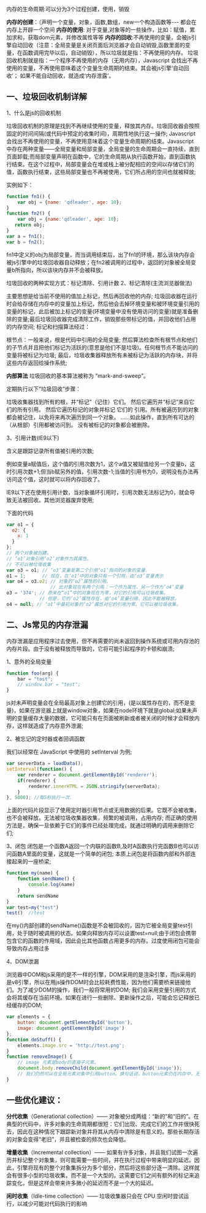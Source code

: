 内存的生命周期:可以分为3个过程创建，使用，销毁

**内存的创建**：（声明一个变量，对象，函数,数组，new一个构造函数等--- 都会在内存上开辟一个空间
**内存的使用**: 对于变量,对象等的一些操作，比如：赋值，累加求和，获取dom元素，并修改属性等等
**内存的回收**:不再使用的变量，会被js引擎自动回收（注意：全局变量是关闭页面后浏览器才会自动销毁,函数里面的变量，在函数调用完毕以后，自动销毁），所以垃圾就是指：不再使用的内存。
垃圾回收机制就是指：一个程序不再使用的内存（无用内存），Javascript 会找出不再使用的变量，不再使用意味着这个变量生命周期的结束。其会被js引擎‘自动回收’； 如果不能自动回收，就造成‘内存泄露’。



## 一、垃圾回收机制详解
1、什么是js的回收机制

垃圾回收机制的原理是找到不再继续使用的变量，释放其内存。垃圾回收器会按照固定的时间间隔(或代码中预定的收集时间)，周期性地执行这一操作;
Javascript 会找出不再使用的变量，不再使用意味着这个变量生命周期的结束。Javascript 中存在两种变量——全局变量和局部变量，全局变量的生命周期会一直持续，直到页面卸载;而局部变量声明在函数中，它的生命周期从执行函数开始，直到函数执行结束。在这个过程中，局部变量会在堆或栈上被分配相应的空间以存储它们的值，函数执行结束，这些局部变量也不再被使用，它们所占用的空间也就被释放;

实例如下：
```js
function fn1() {
    var obj = {name: 'qdleader', age: 10};
}
function fn2() {
    var obj = {name:'qdleader', age: 10};
   return obj;
}
var a = fn1();
var b = fn2();
```

fn1中定义的obj为局部变量，而当调用结束后，出了fn1的环境，那么该块内存会被js引擎中的垃圾回收器自动释放；在fn2被调用的过程中，返回的对象被全局变量b所指向，所以该块内存并不会被释放。


垃圾回收的两种实现方式：标记清除、引用计数
2、标记清除(主流浏览器做法)


主要思想是给当前不使用的值加上标记，然后再回收他的内存;
垃圾回收器在运行时会给存储在内存中的变量加上标记，然后他会去掉环境变量和被环境变量引用的变量的标记，此后被加上标记的变量(环境变量中没有使用访问的变量)就是准备删除的变量;最后垃圾回收器完成清除工作，销毁那些带标记的值，并回收他们占用的内存空间;
标记和扫描算法经过：

根节点：一般来说，根是代码中引用的全局变量;
然后算法检查所有根节点和他们的子节点并且把他们标记为活跃的(意思是他们不是垃圾)。任何根节点不能访问的变量将被标记为垃圾;
最后，垃圾收集器释放所有未被标记为活跃的内存块，并将这些内存返回给操作系统;

**内部算法**
垃圾回收的基本算法被称为 “mark-and-sweep”。

定期执行以下“垃圾回收”步骤：

垃圾收集器找到所有的根，并“标记”（记住）它们。
然后它遍历并“标记”来自它们的所有引用。
然后它遍历标记的对象并标记 它们的 引用。所有被遍历到的对象都会被记住，以免将来再次遍历到同一个对象。
……如此操作，直到所有可达的（从根部）引用都被访问到。
没有被标记的对象都会被删除。



3、引用计数(IE9以下)

含义是跟踪记录所有值被引用的次数;

例如变量a赋值后，这个值的引用次数为1，这个a值又被赋值给另一个变量b，这时引用次数+1;但当b赋另外的值，引用次数-1;当值的引用书为0，说明没有办法再访问这个值，这时就可以将内存回收了。

IE9以下还在使用引用计数，当对象循环引用时，引用次数无法标记为0，就会导致无法被回收。其他浏览器废弃使用;

下面的代码

```js
var o1 = { 
  o2: { 
    x: 1 
  } 
}; 
// 两个对象被创建。 
// ‘o1’对象引用‘o2’对象作为其属性。 
// 不可以被垃圾收集 
var o3 = o1; // ‘o3’变量是第二个引用‘o1‘指向的对象的变量.  
o1 = 1;      // 现在，在‘o1’中的对象只有一个引用，由‘o3’变量表示 
var o4 = o3.o2; // 对象的‘o2’属性的引用. 
                // 此对象现在有两个引用：一个作为属性、另一个作为’o4‘变量 
o3 = '374'; // 原来在“o1”中的对象现在为零，对它的引用可以垃圾收集。 
            // 但是，它的‘o2’属性存在，由‘o4’变量引用，因此不能被释放。 
o4 = null; // ‘o1’中最初对象的‘o2’属性对它的引用为零。它可以被垃圾收集。 
```

## 二、Js常见的内存泄漏
内存泄漏是应用程序过去使用，但不再需要的尚未返回到操作系统或可用内存池的内存片段。由于没有被释放而导致的，它将可能引起程序的卡顿和崩溃;

1、意外的全局变量

```js
function foo(arg) { 
    bar = "test"; 
    // window.bar = "test"; 
} 

```

js对未声明变量会在全局最高对象上创建它的引用，(是以属性存在的，而不是变量)，如果在游览器上就是window对象，如果在node环境下就是global;如果未声明的变量缓存大量的数据，它可能只有在页面被刷新或者被关闭的时候才会释放内存，这样就造成了内存意外泄漏;

2、被忘记的定时器或者回调函数

我们以经常在 JavaScript 中使用的 setInterval 为例;

```js
var serverData = loadData(); 
setInterval(function() { 
    var renderer = document.getElementById('renderer'); 
    if(renderer) { 
        renderer.innerHTML = JSON.stringify(serverData); 
    } 
}, 5000); //每5秒执行一次. 
```

上面的代码片段显示了使用定时器引用节点或无用数据的后果。它既不会被收集，也不会被释放。无法被垃圾收集器收集，频繁的被调用，占用内存;
而正确的使用方法是，确保一旦依赖于它们的事件已经处理完成，就通过明确的调用来删除它们;

3、闭包
闭包是一个函数A返回一个内联的函数B,及时A函数执行完函数B也可以访问函数A里面的变量，这就是一个简单的闭包;
本质上闭包是将函数内部和外部连接起来的一座桥梁;
```js
function my(name) { 
    function sendName() { 
        console.log(name) 
    } 
    return sendName 
} 
var test=my("test") 
test()  //test 
```
在my()内部创建的sendName()函数是不会被回收的，因为它被全局变量test引用，处于随时被调用的状态。如果向释放内存可以设置test=null;由于闭包会携带包含它的函数的作用域，因此会比其他函数占用更多的内存。过度使用闭包可能会导致内存占用过多

4、DOM泄漏

浏览器中DOM和js采用的是不一样的引擎，DOM采用的是渲染引擎，而js采用的是v8引擎，所以在用js操作DOM时会比较耗费性能，因为他们需要桥来链接他们。为了减少DOM的操作，我们一般将常用的DOM;
我们会采用变量引用的方式会将其缓存在当前环境。如果在进行一些删除、更新操作之后，可能会忘记释放已经缓存的DOM;
```js
var elements = { 
    button: document.getElementById('button'), 
    image: document.getElementById('image') 
}; 
function doStuff() { 
    elements.image.src = 'http://test.png'; 
} 
function removeImage() { 
    // image 元素是body的直接子元素。 
    document.body.removeChild(document.getElementById('image')); 
    // 我们仍然可以在全局元素对象中引用button。换句话说，button元素仍在内存中，无法由GC收集 
} 
```


## 一些优化建议：
**分代收集**（Generational collection）—— 对象被分成两组：“新的”和“旧的”。在典型的代码中，许多对象的生命周期都很短：它们出现、完成它们的工作并很快死去，因此在这种情况下跟踪新对象并将其从内存中清除是有意义的。那些长期存活的对象会变得“老旧”，并且被检查的频次也会降低。

**增量收集**（Incremental collection）—— 如果有许多对象，并且我们试图一次遍历并标记整个对象集，则可能需要一些时间，并在执行过程中带来明显的延迟。因此，引擎将现有的整个对象集拆分为多个部分，然后将这些部分逐一清除。这样就会有很多小型的垃圾收集，而不是一个大型的。这需要它们之间有额外的标记来追踪变化，但是这样会带来许多微小的延迟而不是一个大的延迟。

**闲时收集**（Idle-time collection）—— 垃圾收集器只会在 CPU 空闲时尝试运行，以减少可能对代码执行的影响